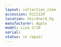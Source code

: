 ```yaml
---
layout: collection_item
accession: R111129
location: thirdnerd_hq
manufacturer: Apple
model: Lisa 2/10
serial: 
status: in repair
---
```


